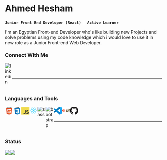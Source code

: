 # Ahmed Hesham

**`Junior Front End Developer (React) | Active Learner`**

I'm an Egyptian Front-end Developer who's like building new Projects and solve problems using my code knowledge
which i would love to use it in new role as a Junior Front-end Web Developer.
  
### Connect With Me
  
<div>
  <a href="https://www.linkedin.com/in/thephoenixcoder">
    <img align="left" alt="linkedin" width="22px" src="https://img.icons8.com/color/2x/linkedin-2.png" />
  </a>
</div>

<br />
<br />
<hr/>
<br />

### Languages and Tools
<div>
  <img align="left" alt="HTML5" width="26px"
       src="https://raw.githubusercontent.com/github/explore/80688e429a7d4ef2fca1e82350fe8e3517d3494d/topics/html/html.png" />

  <img align="left" alt="CSS3" width="26px" src="https://raw.githubusercontent.com/github/explore/80688e429a7d4ef2fca1e82350fe8e3517d3494d/topics/css/css.png" />
  <img align="left" alt="JavaScript" width="26px" src="https://raw.githubusercontent.com/github/explore/80688e429a7d4ef2fca1e82350fe8e3517d3494d/topics/javascript/javascript.png" />

  <img align="left" alt="React" width="26px" src="https://raw.githubusercontent.com/github/explore/80688e429a7d4ef2fca1e82350fe8e3517d3494d/topics/react/react.png" />

  <img width="26px" align='left' alt='sass' src="https://img.icons8.com/color/2x/sass.png" />

  <img width='26px' align='left' alt='bootstrap' src='https://img.icons8.com/external-those-icons-flat-those-icons/344/external-Bootstrap-Logo-social-media-those-icons-flat-those-icons.png' />

  <img align="left" alt="Visual Studio Code" width="26px" src="https://raw.githubusercontent.com/github/explore/80688e429a7d4ef2fca1e82350fe8e3517d3494d/topics/visual-studio-code/visual-studio-code.png" />

  <img align="left" alt="Git" width="26px" src="https://raw.githubusercontent.com/github/explore/80688e429a7d4ef2fca1e82350fe8e3517d3494d/topics/git/git.png" />

  <img align="left" alt="GitHub" width="26px"         src="https://raw.githubusercontent.com/github/explore/78df643247d429f6cc873026c0622819ad797942/topics/github/github.png" />
</div>


<br />
<br />
<hr/>
<br />


### Status
<div>
  <img align='left' src="https://github-readme-stats.vercel.app/api?username=the-phoenix-coder&show_icons=true" />
  
  <img align='left' src="https://github-readme-stats.vercel.app/api/top-langs/?username=the-phoenix-coder&theme=blue-green" />
</div>
